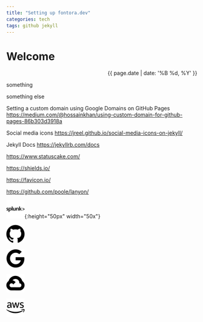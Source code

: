 ```yaml
---
title: "Setting up fontora.dev"
categories: tech
tags: github jekyll
---
```


# Welcome

<div style="text-align: right;">{{ page.date | date: '%B %d, %Y' }}</div>

something
<script src="https://gist.github.com/fontora/0ac2e899efa372bba0137d89cd8f397b.js?file=disable-thp.service"></script>
something else

Setting a custom domain using Google Domains on GitHub Pages
https://medium.com/@hossainkhan/using-custom-domain-for-github-pages-86b303d3918a

Social media icons
https://jreel.github.io/social-media-icons-on-jekyll/

Jekyll Docs
https://jekyllrb.com/docs

https://www.statuscake.com/

https://shields.io/

https://favicon.io/

https://github.com/poole/lanyon/



![splunk](/assets/images/splunk.svg){:height="50px" width="50x"}

![github](/assets/images/github.svg)

![google](/assets/images/google.svg)

![googlecloud](/assets/images/googlecloud.svg)

![amazonaws](/assets/images/amazonaws.svg)
